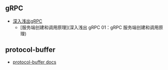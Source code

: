 ## gRPC

- [深入浅出gRPC](http://jiangew.me/tags/#rpc)  
  - [服务端创建和调用原理](深入浅出 gRPC 01：gRPC 服务端创建和调用原理)



## protocol-buffer

- [protocol-buffer docs](https://developers.google.com/protocol-buffers/docs/overview)